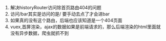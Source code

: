 1. 解决historyRouter访问除首页路由404的问题
2. 访问/bar其实是访问的是/ 要手动去点了才会进bar
3. 如果真的没有这个路由，后端也应该知道是一个404页面
4. vuex,首屏渲染，ajax的数据如果是前端请求的，那么后端渲染的html里面就没有异步数据，爬虫就抓不到
